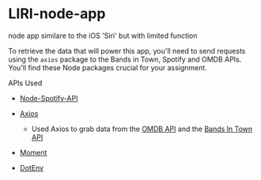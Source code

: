 # LIRI-node-app
node app similare to the iOS 'Siri' but with limited function


To retrieve the data that will power this app, you'll need to send requests using the `axios` package to the Bands in Town, Spotify and OMDB APIs. You'll find these Node packages crucial for your assignment.

APIs Used

   * [Node-Spotify-API](https://www.npmjs.com/package/node-spotify-api)

   * [Axios](https://www.npmjs.com/package/axios)

     * Used Axios to grab data from the [OMDB API](http://www.omdbapi.com) and the [Bands In Town API](http://www.artists.bandsintown.com/bandsintown-api)

   * [Moment](https://www.npmjs.com/package/moment)

   * [DotEnv](https://www.npmjs.com/package/dotenv)
